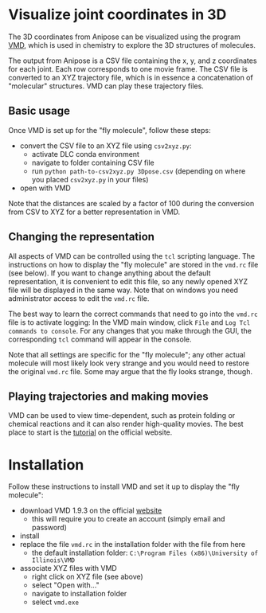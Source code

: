 # Visualize joint coordinates in 3D
The 3D coordinates from Anipose can be visualized using the program [VMD](http://www.ks.uiuc.edu/Research/vmd/),
which is used in chemistry to explore the 3D structures of molecules.

The output from Anipose is a CSV file containing the x, y, and z coordinates for each joint.
Each row corresponds to one movie frame.
The CSV file is converted to an XYZ trajectory file, which is in essence a concatenation of "molecular" structures.
VMD can play these trajectory files.

## Basic usage
Once VMD is set up for the "fly molecule", follow these steps:
- convert the CSV file to an XYZ file using `csv2xyz.py`:
  - activate DLC conda environment
  - navigate to folder containing CSV file
  - run `python path-to-csv2xyz.py 3Dpose.csv` (depending on where you placed `csv2xyz.py` in your files)
- open with VMD

Note that the distances are scaled by a factor of 100 during the conversion from CSV to XYZ for a better representation in VMD.

## Changing the representation
All aspects of VMD can be controlled using the `tcl` scripting language.
The instructions on how to display the "fly molecule" are stored in the `vmd.rc` file (see below).
If you want to change anything about the default representation, it is convenient to edit this file, 
so any newly opened XYZ file will be displayed in the same way.
Note that on windows you need administrator access to edit the `vmd.rc` file.

The best way to learn the correct commands that need to go into the `vmd.rc` file is to activate logging:
In the VMD main window, click `File` and `Log Tcl commands to console`. 
For any changes that you make through the GUI, the corresponding `tcl` command will appear in the console.

Note that all settings are specific for the "fly molecule"; any other actual molecule will most likely look very strange 
and you would need to restore the original `vmd.rc` file.
Some may argue that the fly looks strange, though.

## Playing trajectories and making movies
VMD can be used to view time-dependent, such as protein folding or chemical reactions 
and it can also render high-quality movies.
The best place to start is the [tutorial](https://www.ks.uiuc.edu/Training/Tutorials/vmd/tutorial-html/node3.html) on the official website.

# Installation
Follow these instructions to install VMD and set it up to display the "fly molecule":
- download VMD 1.9.3 on the official [website](https://www.ks.uiuc.edu/Development/Download/download.cgi?PackageName=VMD)
  - this will require you to create an account (simply email and password)
- install
- replace the file `vmd.rc` in the installation folder with the file from here
  - the default installation folder: `C:\Program Files (x86)\University of Illinois\VMD`
- associate XYZ files with VMD
  - right click on XYZ file (see above)
  - select "Open with..."
  - navigate to installation folder
  - select `vmd.exe`

